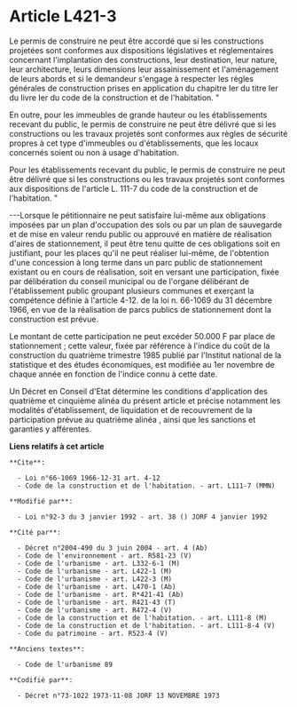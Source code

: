 # Article L421-3

Le permis de construire ne peut être accordé que si les constructions projetées sont conformes aux dispositions législatives
et réglementaires concernant l'implantation des constructions, leur destination, leur nature, leur architecture, leurs
dimensions leur assainissement et l'aménagement de leurs abords et si le demandeur s'engage à respecter les règles générales
de construction prises en application du chapitre Ier du titre Ier du livre Ier du code de la construction et de
l'habitation. "

En outre, pour les immeubles de grande hauteur ou les établissements recevant du public, le permis de construire ne peut être
délivré que si les constructions ou les travaux projetés sont conformes aux règles de sécurité propres à cet type d'immeubles
ou d'établissements, que les locaux concernés soient ou non à usage d'habitation.

Pour les établissements recevant du public, le permis de construire ne peut être délivré que si les constructions ou les
travaux projetés sont conformes aux dispositions de l'article L. 111-7 du code de la construction et de l'habitation. "

---Lorsque le pétitionnaire ne peut satisfaire lui-même aux obligations imposées par un plan d'occupation des sols ou par un
plan de sauvegarde et de mise en valeur rendu public ou approuvé en matière de réalisation d'aires de stationnement, il peut
être tenu quitte de ces obligations soit en justifiant, pour les places qu'il ne peut réaliser lui-même, de l'obtention d'une
concession à long terme dans un parc public de stationnement existant ou en cours de réalisation, soit en versant une
participation, fixée par délibération du conseil municipal ou de l'organe délibérant de l'établissement public groupant
plusieurs communes et exerçant la compétence définie à l'article 4-12. de la loi n. 66-1069 du 31 décembre 1966, en vue de la
réalisation de parcs publics de stationnement dont la construction est prévue.

Le montant de cette participation ne peut excéder 50.000 F par place de stationnement ; cette valeur, fixée par référence à
l'indice du coût de la construction du quatrième trimestre 1985 publié par l'Institut national de la statistique et des
études économiques, est modifiée au 1er novembre de chaque année en fonction de l'indice connu à cette date.

Un Décret en Conseil d'Etat détermine les conditions d'application des quatrième et cinquième alinéa du présent article et
précise notamment les modalités d'établissement, de liquidation et de recouvrement de la participation prévue au quatrième
alinéa , ainsi que les sanctions et garanties y afférentes.

**Liens relatifs à cet article**

	**Cite**:

	  - Loi n°66-1069 1966-12-31 art. 4-12
	  - Code de la construction et de l'habitation. - art. L111-7 (MMN)

	**Modifié par**:

	  - Loi n°92-3 du 3 janvier 1992 - art. 38 () JORF 4 janvier 1992

	**Cité par**:

	  - Décret n°2004-490 du 3 juin 2004 - art. 4 (Ab)
	  - Code de l'environnement - art. R581-23 (V)
	  - Code de l'urbanisme - art. L332-6-1 (M)
	  - Code de l'urbanisme - art. L422-1 (M)
	  - Code de l'urbanisme - art. L422-3 (M)
	  - Code de l'urbanisme - art. L470-1 (Ab)
	  - Code de l'urbanisme - art. R*421-41 (Ab)
	  - Code de l'urbanisme - art. R421-43 (T)
	  - Code de l'urbanisme - art. R472-4 (V)
	  - Code de la construction et de l'habitation. - art. L111-8 (M)
	  - Code de la construction et de l'habitation. - art. L111-8-4 (V)
	  - Code du patrimoine - art. R523-4 (V)

	**Anciens textes**:

	  - Code de l'urbanisme 89

	**Codifié par**:

	  - Décret n°73-1022 1973-11-08 JORF 13 NOVEMBRE 1973
